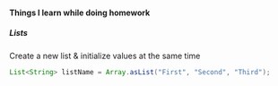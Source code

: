 #### Things I learn while doing homework

##### Lists

Create a new list & initialize values at the same time

```Java
List<String> listName = Array.asList("First", "Second", "Third");
```
